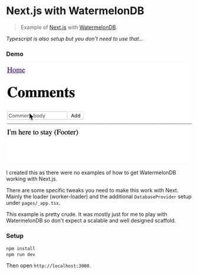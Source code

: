 Next.js with WatermelonDB
==========================

> Example of [Next.js](https://github.com/zeit/next.js) with [WatermelonDB](https://github.com/Nozbe/WatermelonDB).

*Typescript is also setup but you don't need to use that...*

### Demo

![demo](demo.gif)


I created this as there were no examples of how to get WatermelonDB working with Next.js.

There are some specific tweaks you need to make this work with Next. Mainly the loader (worker-loader) and the additional `DatabaseProvider` setup under `pages/_app.tsx`.

This example is pretty crude. It was mostly just for me to play with WatermelonDB so don't expect a scalable and well designed scaffold.

### Setup

```
npm install
npm run dev
```

Then open `http://localhost:3000`.

